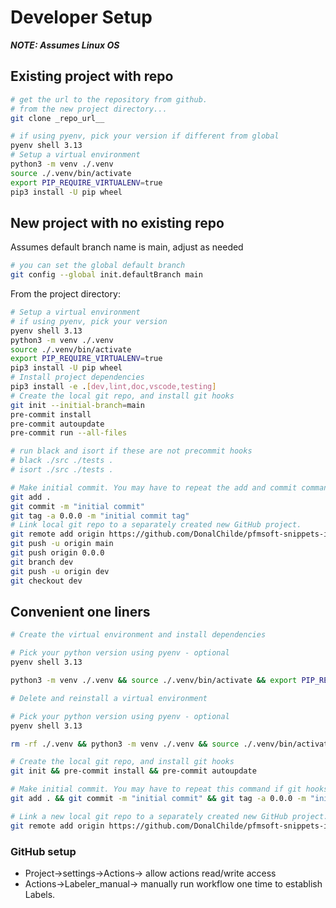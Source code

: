 # Developer Setup

***NOTE: Assumes Linux OS***

## Existing project with repo

```bash
# get the url to the repository from github.
# from the new project directory...
git clone _repo_url__

# if using pyenv, pick your version if different from global
pyenv shell 3.13
# Setup a virtual environment
python3 -m venv ./.venv
source ./.venv/bin/activate
export PIP_REQUIRE_VIRTUALENV=true
pip3 install -U pip wheel

```

## New project with no existing repo
<!-- dev -->

Assumes default branch name is main, adjust as needed

```bash
# you can set the global default branch
git config --global init.defaultBranch main
```

From the project directory:

```bash
# Setup a virtual environment
# if using pyenv, pick your version
pyenv shell 3.13
python3 -m venv ./.venv
source ./.venv/bin/activate
export PIP_REQUIRE_VIRTUALENV=true
pip3 install -U pip wheel
# Install project dependencies
pip3 install -e .[dev,lint,doc,vscode,testing]
# Create the local git repo, and install git hooks
git init --initial-branch=main
pre-commit install
pre-commit autoupdate
pre-commit run --all-files

# run black and isort if these are not precommit hooks
# black ./src ./tests .
# isort ./src ./tests .

# Make initial commit. You may have to repeat the add and commit commands if git hooks modify files.
git add .
git commit -m "initial commit"
git tag -a 0.0.0 -m "initial commit tag"
# Link local git repo to a separately created new GitHub project.
git remote add origin https://github.com/DonalChilde/pfmsoft-snippets-indexed-string.git
git push -u origin main
git push origin 0.0.0
git branch dev
git push -u origin dev
git checkout dev
```

## Convenient one liners

```bash
# Create the virtual environment and install dependencies

# Pick your python version using pyenv - optional
pyenv shell 3.13

python3 -m venv ./.venv && source ./.venv/bin/activate && export PIP_REQUIRE_VIRTUALENV=true && pip3 install -U pip wheel && pip3 install -e .[dev,lint,doc,vscode,testing]
```

```bash
# Delete and reinstall a virtual environment

# Pick your python version using pyenv - optional
pyenv shell 3.13

rm -rf ./.venv && python3 -m venv ./.venv && source ./.venv/bin/activate && export PIP_REQUIRE_VIRTUALENV=true && pip3 install -U pip wheel && pip3 install -e .[dev,lint,doc,vscode,testing]
```

```bash
# Create the local git repo, and install git hooks
git init && pre-commit install && pre-commit autoupdate
```

```bash
# Make initial commit. You may have to repeat this command if git hooks modify files
git add . && git commit -m "initial commit" && git tag -a 0.0.0 -m "initial commit tag"
```

```bash
# Link a new local git repo to a separately created new GitHub project.
git remote add origin https://github.com/DonalChilde/pfmsoft-snippets-indexed-string.git && git push -u origin main && git push origin 0.0.0 && git branch dev && git push -u origin dev && git checkout dev
```

### GitHub setup

- Project->settings->Actions-> allow actions read/write access
- Actions->Labeler_manual-> manually run workflow one time to establish Labels.

<!-- end-dev -->

